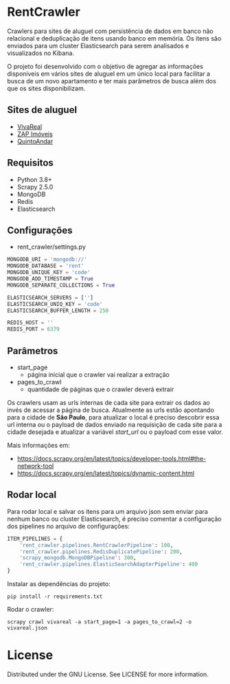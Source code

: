 # RentCrawler

Crawlers para sites de aluguel com persistência de dados em banco não relacional e deduplicação de itens usando banco em memória. Os itens são enviados para um cluster Elasticsearch para serem analisados e visualizados no Kibana.

O projeto foi desenvolvido com o objetivo de agregar as informações disponíveis em vários sites de aluguel em um único local para facilitar a busca de um novo apartamento e ter mais parâmetros de busca além dos que os sites disponibilizam.

## Sites de aluguel

- [VivaReal](https://vivareal.com.br/)
- [ZAP Imóveis](https://www.zapimoveis.com.br/)
- [QuintoAndar](https://www.quintoandar.com.br/)

## Requisitos

- Python 3.8+
- Scrapy 2.5.0
- MongoDB
- Redis
- Elasticsearch

## Configurações

* rent_crawler/settings.py

```py
MONGODB_URI = 'mongodb://'
MONGODB_DATABASE = 'rent'
MONGODB_UNIQUE_KEY = 'code'
MONGODB_ADD_TIMESTAMP = True
MONGODB_SEPARATE_COLLECTIONS = True

ELASTICSEARCH_SERVERS = ['']
ELASTICSEARCH_UNIQ_KEY = 'code'
ELASTICSEARCH_BUFFER_LENGTH = 250

REDIS_HOST = ''
REDIS_PORT = 6379
```

## Parâmetros

- start_page
  - página inicial que o crawler vai realizar a extração
- pages_to_crawl
  - quantidade de páginas que o crawler deverá extrair 

Os crawlers usam as urls internas de cada site para extrair os dados ao invés de acessar a página de busca. Atualmente as urls estão apontando para a cidade de **São Paulo**, para atualizar o local é preciso descobrir essa url interna ou o payload de dados enviado na requisição de cada site para a cidade desejada e atualizar a variável _start_url_ ou o payload com esse valor. 

Mais informações em:
- https://docs.scrapy.org/en/latest/topics/developer-tools.html#the-network-tool
- https://docs.scrapy.org/en/latest/topics/dynamic-content.html

## Rodar local

Para rodar local e salvar os itens para um arquivo json sem enviar para nenhum banco ou cluster Elasticsearch, é preciso comentar a configuração dos pipelines no arquivo de configurações:

```py
ITEM_PIPELINES = {
    'rent_crawler.pipelines.RentCrawlerPipeline': 100,
    'rent_crawler.pipelines.RedisDuplicatePipeline': 200,
    'scrapy_mongodb.MongoDBPipeline': 300,
    'rent_crawler.pipelines.ElasticSearchAdapterPipeline': 400
}
```

Instalar as dependências do projeto:

```
pip install -r requirements.txt
```


Rodar o crawler:

```
scrapy crawl vivareal -a start_page=1 -a pages_to_crawl=2 -o vivareal.json
```

# License

Distributed under the GNU License. See LICENSE for more information.